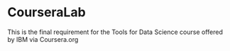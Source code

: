 # CourseraLab
This is the final requirement for the Tools for Data Science course offered by IBM via Coursera.org
